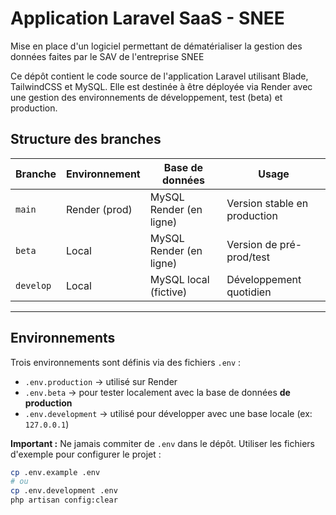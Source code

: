 #  Application Laravel SaaS - SNEE

Mise en place d'un logiciel permettant de dématérialiser la gestion des données faites par le SAV de l'entreprise SNEE

Ce dépôt contient le code source de l'application Laravel utilisant Blade, TailwindCSS et MySQL. Elle est destinée à être déployée via Render avec une gestion des environnements de développement, test (beta) et production.

##  Structure des branches

| Branche     | Environnement     | Base de données         | Usage                          |
|-------------|-------------------|--------------------------|---------------------------------|
| `main`      | Render (prod)     | MySQL Render (en ligne) | Version stable en production   |
| `beta`      | Local             | MySQL Render (en ligne) | Version de pré-prod/test       |
| `develop`   | Local             | MySQL local (fictive)   | Développement quotidien        |

---

##  Environnements

Trois environnements sont définis via des fichiers `.env` :

- `.env.production` → utilisé sur Render
- `.env.beta` → pour tester localement avec la base de données **de production**
- `.env.development` → utilisé pour développer avec une base locale (ex: `127.0.0.1`)

**Important :** Ne jamais commiter de `.env` dans le dépôt. Utiliser les fichiers d'exemple pour configurer le projet :

```bash
cp .env.example .env
# ou
cp .env.development .env
php artisan config:clear

